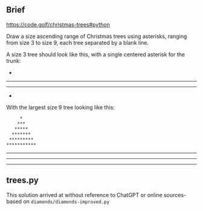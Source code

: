 
## Brief

https://code.golf/christmas-trees#python

Draw a size ascending range of Christmas trees using asterisks, ranging from size 3 to size 9, each tree separated by a blank line.

A size 3 tree should look like this, with a single centered asterisk for the trunk:

   *
  ***
 *****
   *
With the largest size 9 tree looking like this:

         *
        ***
       *****
      *******
     *********
    ***********
   *************
  ***************
 *****************


## trees.py

This solution arrived at without reference to ChatGPT or online sources- based on `diamonds/diamonds-improved.py`